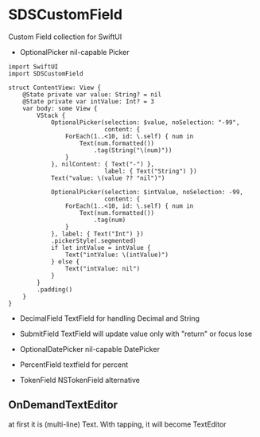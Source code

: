 # SDSCustomField

Custom Field collection for SwiftUI

- OptionalPicker
  nil-capable Picker
```
import SwiftUI
import SDSCustomField

struct ContentView: View {
    @State private var value: String? = nil
    @State private var intValue: Int? = 3
    var body: some View {
        VStack {
            OptionalPicker(selection: $value, noSelection: "-99",
                           content: {
                ForEach(1..<10, id: \.self) { num in
                    Text(num.formatted())
                        .tag(String("\(num)"))
                }
            }, nilContent: { Text("-") },
                           label: { Text("String") })
            Text("value: \(value ?? "nil")")

            OptionalPicker(selection: $intValue, noSelection: -99,
                           content: {
                ForEach(1..<10, id: \.self) { num in
                    Text(num.formatted())
                        .tag(num)
                }
            }, label: { Text("Int") })
            .pickerStyle(.segmented)
            if let intValue = intValue {
                Text("intValue: \(intValue)")
            } else {
                Text("intValue: nil")
            }
        }
        .padding()
    }
}
```


- DecimalField
   TextField for handling Decimal and String

- SubmitField
   TextField will update value only with "return" or focus lose
   
- OptionalDatePicker
   nil-capable DatePicker

- PercentField
   textfield for percent

- TokenField
   NSTokenField alternative
   

## OnDemandTextEditor

at first it is (multi-line) Text. With tapping, it will become TextEditor

